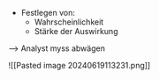 - Festlegen von:
	- Wahrscheinlichkeit
	- Stärke der Auswirkung

--> Analyst myss abwägen

![[Pasted image 20240619113231.png]]
